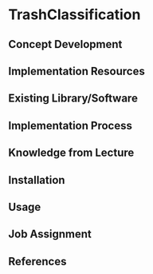 # TrashClassification
## Concept Development
## Implementation Resources
## Existing Library/Software
## Implementation Process
## Knowledge from Lecture
## Installation
## Usage
## Job Assignment
## References
